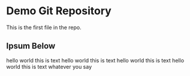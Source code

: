 # Demo Git Repository

This is the first file in the repo.

## Ipsum Below

hello world this is text
hello world this is text
hello world this is text
hello world this is text
whatever you say
